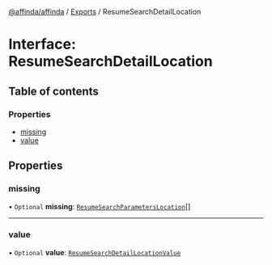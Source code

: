 [@affinda/affinda](../README.md) / [Exports](../modules.md) / ResumeSearchDetailLocation

# Interface: ResumeSearchDetailLocation

## Table of contents

### Properties

- [missing](ResumeSearchDetailLocation.md#missing)
- [value](ResumeSearchDetailLocation.md#value)

## Properties

### missing

• `Optional` **missing**: [`ResumeSearchParametersLocation`](ResumeSearchParametersLocation.md)[]

___

### value

• `Optional` **value**: [`ResumeSearchDetailLocationValue`](../modules.md#resumesearchdetaillocationvalue)
